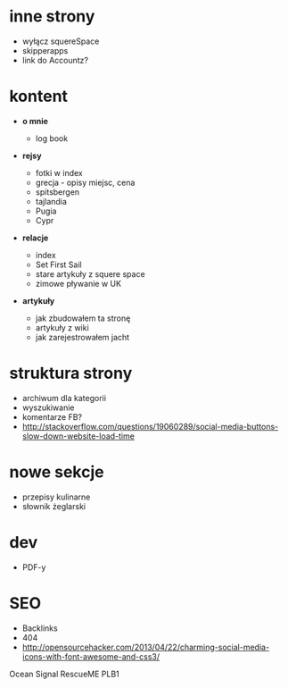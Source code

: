 inne strony
===========
* wyłącz squereSpace
* skipperapps
* link do Accountz?

kontent
=========
* **o mnie**
    * log book 

* **rejsy**
    * fotki w index
    * grecja - opisy miejsc, cena
    * spitsbergen
    * tajlandia
    * Pugia
    * Cypr
    
* **relacje**
    * index
    * Set First Sail 
    * stare artykuły z squere space
    * zimowe pływanie w UK
        
* **artykuły**
    * jak zbudowałem ta stronę
    * artykuły z wiki
    * jak zarejestrowałem jacht


struktura strony
==================
* archiwum dla kategorii
* wyszukiwanie
* komentarze FB?
* <http://stackoverflow.com/questions/19060289/social-media-buttons-slow-down-website-load-time>

nowe sekcje
===========
* przepisy kulinarne
* słownik żeglarski

dev
====
* PDF-y

SEO
=====
* Backlinks
* 404
* <http://opensourcehacker.com/2013/04/22/charming-social-media-icons-with-font-awesome-and-css3/>



Ocean Signal RescueME PLB1